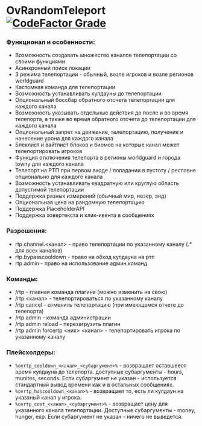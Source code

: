 # OvRandomTeleport [![CodeFactor Grade](https://img.shields.io/codefactor/grade/github/overwrite987/ovrandomteleport?style=flat-square)](https://www.codefactor.io/repository/github/overwrite987/ovrandomteleport)
### Функционал и особенности:
- Возможность создавать множество каналов телепортации со своими функциями
- Асинхронный поиск локации
- 3 режима телепортации - обычный, возле игроков и возле регионов worldguard
- Кастомная команда для телепортации
- Возможность устанавливать кулдауны до телепортации
- Опциональный боссбар обратного отсчета телепортации для каждого канала
- Возможность указывать отдельные действия до после и во время телепорта, а также во время обратного отсчета до телепортации для каждого канала
- Опциональный запрет на движение, телепортацию, получение и нанесение урона для каждого канала
- Блеклист и вайтлист блоков и биомов на которые канал может телепортировать игроков
- Функция отключения телепорта в регионы worldguard и города towny для каждого канала
- Телепорт на РТП при первом входе / попадании в пустоту / респавне опционально для каждого канала
- Возможность устанавливать квадратную или круглую область допустимой телепортации
- Поддержка разных измерений (обычный мир, незер, энд)
- Опциональная цена на рандомную телепортацию
- Поддержка PlaceholderAPI
- Поддержка ховертекста и клик-ивента в сообщениях

### Разрешения:
- rtp.channel.<канал> - право телепортации по указанному каналу (.* для всех каналов)
- rtp.bypasscooldown - право на обход кулдауна на ртп
- rtp.admin - право на использование админ.команд

### Команды:
- /rtp - главная команда плагина (можно изменить на свою)
- /rtp <канал> - телепортироваться по указанному каналу
- /rtp cancel - отменить телепортацию (при имеющемся отчете до телепорта)
- /rtp admin - команда администрации
- /rtp admin reload - перезагрузить плагин
- /rtp admin forcertp <ник> <канал> - телепортировать игрока по указанному каналу

### Плейсхолдеры:
- `%ovrtp_cooldown_<канал>_<субаргумент>%` - возвращает оставшееся время кулдауна до телепорта. доступные субаргументы - hours, munites, seconds. Если субаргумент не указан - используется стандартный вывод времени как и в остальных сообщениях.
- `%ovrtp_hascooldown_<канал>%` - возвращает то, есть ли кулдаун на указаный канал у игрока.
- `%ovrtp_cost_<канал>_<субаргумент>%` - возвращает цену для указанного канала телепортации. Доступные субаргументы - money, hunger, exp. Если субаргумент не указан - ничего не выведется.

